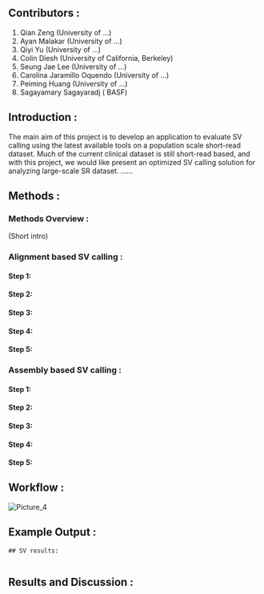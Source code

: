 ## Contributors :
1. Qian Zeng (University of ...)
2. Ayan Malakar (University of ...)
3. Qiyi Yu (University of ...)
4. Colin Diesh (University of California, Berkeley)
5. Seung Jae Lee (University of ...)
6. Carolina Jaramillo Oquendo (University of ...)
7. Peiming Huang (University of ...)
8. Sagayamary Sagayaradj ( BASF)

## Introduction :
The main aim of this project is to develop an application to evaluate SV calling using the latest available tools on a population scale short-read dataset.
Much of the current clinical dataset is still short-read based, and with this project, we would like present an optimized SV calling solution for analyzing large-scale SR dataset.
......

## Methods :
### Methods Overview :
(Short intro)

### Alignment based SV calling :
#### Step 1:
#### Step 2:
#### Step 3:
#### Step 4:
#### Step 5:

### Assembly based SV calling :
#### Step 1:
#### Step 2:
#### Step 3:
#### Step 4:
#### Step 5:

## Workflow :

![Picture_4](https://github.com/collaborativebioinformatics/SVHack_assemblyvmapping/assets/22775490/54c0f7d9-9587-4bb5-9b01-203070746755)

## Example Output :

```
## SV results:


```

## Results and Discussion :

